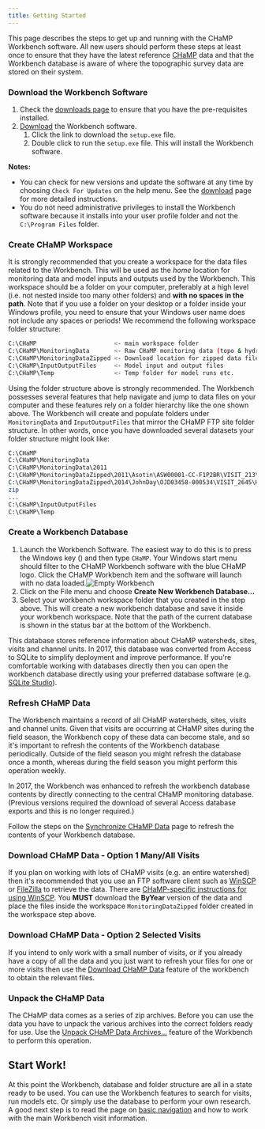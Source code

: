 ```yaml
---
title: Getting Started
---
```


This page describes the steps to get up and running with the CHaMP Workbench software. All new users should perform these steps at least once to ensure that they have the latest reference [CHaMP](http://champmonitoring.org) data and that the Workbench database is aware of where the topographic survey data are stored on their system.

### Download the Workbench Software

1. Check the [downloads page](/download) to ensure that you have the pre-requisites installed.
2. [Download](/download) the Workbench software.
    1. Click the link to download the `setup.exe` file.
    2. Double click to run the `setup.exe` file. This will install the Workbench software.

**Notes:**

* You can check for new versions and update the software at any time by choosing `Check For Updates` on the help menu. See the [download](/download) page for more detailed instructions.
* You do not need administrative privileges to install the Workbench software because it installs into your user profile folder and not the `C:\Program Files` folder.

### Create CHaMP Workspace

It is strongly recommended that you create a workspace for the data files related to the Workbench. This will be used as the *home* location for monitoring data and model inputs and outputs used by the Workbench. This workspace should be a folder on your computer, preferably at a high level (i.e. not nested inside too many other folders) and **with no spaces in the path**. Note that if you use a folder on your desktop or a folder inside your Windows profile, you need to ensure that your Windows user name does not include any spaces or periods! We recommend the following workspace folder structure:

```bash
C:\CHaMP                      <- main workspace folder
C:\CHaMP\MonitoringData       <- Raw CHaMP monitoring data (topo & hydro files from cm.org)
C:\CHaMP\MonitoringDataZipped <- Download location for zipped data files
C:\CHaMP\InputOutputFiles     <- Model input and output files
C:\CHaMP\Temp                 <- Temp folder for model runs etc.
```

Using the folder structure above is strongly recommended. The Workbench possesses several features that help navigate and jump to data files on your computer and these features rely on a folder hierarchy like the one shown above.  The Workbench will create and populate folders under `MonitoringData` and `InputOutputFiles` that mirror the CHaMP FTP site folder structure. In other words, once you have downloaded several datasets your folder structure might look like:

```bash
C:\CHaMP
C:\CHaMP\MonitoringData
C:\CHaMP\MonitoringData\2011
C:\CHaMP\MonitoringDataZipped\2011\Asotin\ASW00001-CC-F1P2BR\VISIT_213\Topo\SurveyGDB.zip
C:\CHaMP\MonitoringDataZipped\2014\JohnDay\OJD03458-000534\VISIT_2645\Hydro\HydroModelResults.
zip
...
C:\CHaMP\InputOutputFiles
C:\CHaMP\Temp
```

### Create a Workbench Database

1. Launch the Workbench Software. The easiest way to do this is to press the Windows key (<i class="fa fa-windows"></i>) and then type `CHaMP`. Your Windows start menu should filter to the CHaMP Workbench software with the blue CHaMP logo. Click the CHaMP Workbench item and the software will launch with no data loaded.![Empty Workbench](/images/empty_workbench.png)
2. Click on the File menu and choose **Create New Workbench Database...** 
3. Select your workbench workspace folder that you created in the step above. This will create a new workbench database and save it inside your workbench workspace. Note that the path of the current database is shown in the status bar at the bottom of the Workbench.


This database stores reference information about CHaMP watersheds, sites, visits and channel units. In 2017, this database was converted from Access to SQLite to simplify deployment and improve performance. If you're comfortable working with databases directly then you can open the workbench database directly using your preferred database software (e.g. [SQLite Studio](https://sqlitestudio.pl)).



### Refresh CHaMP Data

The Workbench maintains a record of all CHaMP watersheds, sites, visits and channel units. Given that visits are occurring at CHaMP sites during the field season, the Workbench copy of these data can become stale, and so it's important to refresh the contents of the Workbench database periodically. Outside of the field season you might refresh the database once a month, whereas during the field season you might perform this operation weekly.

In 2017, the Workbench was enhanced to refresh the workbench database contents by directly connecting to the central CHaMP monitoring database. (Previous versions required the download of several Access database exports and this is no longer required.)

Follow the steps on the [Synchronize CHaMP Data](/technical_reference/data_menu/synchronize_champ_data/) page to refresh the contents of your Workbench database.



### Download CHaMP Data - Option 1 Many/All Visits

If you plan on working with lots of CHaMP visits (e.g. an entire watershed) then it's recommended that you use an FTP software client such as [WinSCP](http://winscp.net/) or [FileZilla](https://filezilla-project.org) to retrieve the data. There are [CHaMP-specific instructions for using WinSCP](/Technical_Reference/Guides/WinSCP_Quick_How_To_Guide.pdf). You **MUST** download the **ByYear** version of the data and place the files inside the workspace `MonitoringDataZipped` folder created in the workspace step above.



### Download CHaMP Data - Option 2 Selected Visits

If you intend to only work with a small number of visits, or if you already have a copy of all the data and you just want to refresh your files for one or more visits then use the [Download CHaMP Data](/technical_reference/data_menu/download_champ_data/) feature of the workbench to obtain the relevant files.

### Unpack the CHaMP Data

The CHaMP data comes as a series of zip archives. Before you can use the data you have to unpack the various  archives into the correct folders ready for use. Use the [Unpack CHaMP Data Archives...](/technical_reference/data_menu/unpack_monitoring_data_archives/) feature of the Workbench to perform this operation.

## Start Work!

At this point the Workbench, database and folder structure are all in a state ready to be used. You can use the Workbench features to search for visits, run models etc. Or simply use the database to perform your own research. A good next step is to read the page on [basic navigation](/technical_reference/basic_navigation) and how to work with the main Workbench visit information.